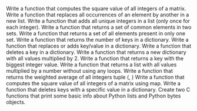 Write a function that computes the square value of all integers of a matrix.
Write a function that replaces all occurrences of an element by another in a new list.
Write a function that adds all unique integers in a list (only once for each integer).
Write a function that returns a set of common elements in two sets.
Write a function that returns a set of all elements present in only one set.
Write a function that returns the number of keys in a dictionary.
Write a function that replaces or adds key/value in a dictionary.
Write a function that deletes a key in a dictionary.
Write a function that returns a new dictionary with all values multiplied by 2.
Write a function that returns a key with the biggest integer value.
Write a function that returns a list with all values multiplied by a number without using any loops.
Write a function that returns the weighted average of all integers tuple (<score>, <weight>)
Write a function that computes the square value of all integers of a matrix using map.
Write a function that deletes keys with a specific value in a dictionary.
Create two C functions that print some basic info about Python lists and Python bytes objects.
